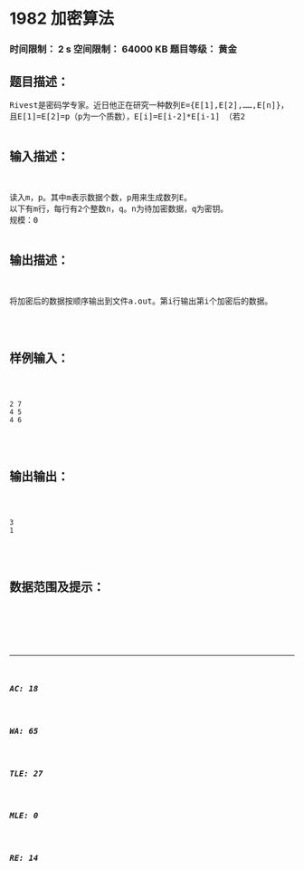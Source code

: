 # 1982 加密算法   
### 时间限制： 2 s     空间限制： 64000 KB     题目等级： 黄金  
## 题目描述：  

<pre>
Rivest是密码学专家。近日他正在研究一种数列E={E[1],E[2],……,E[n]}，  
且E[1]=E[2]=p（p为一个质数），E[i]=E[i-2]*E[i-1] （若2<i<=n）。  
例如{2,2,4,8,32,256,8192,……}就是p=2的数列。在此基础上他又设计了一种加密  
算法，该算法可以通过一个密钥q (q<p)将一个正整数n加密成另外一个正整数d，计  
算公式为：d=E[n] mod q。现在Rivest想对一组数据进行加密，但他对程序设计不太  
感兴趣，请你帮助他设计一个数据加密程序。
</pre>
  
  
## 输入描述：  

<pre>
读入m，p。其中m表示数据个数，p用来生成数列E。  
以下有m行，每行有2个整数n，q。n为待加密数据，q为密钥。  
规模：0<p,n<2^31；0<q<p；0<m<=5000。
</pre>
  
  
## 输出描述：  

<pre>
将加密后的数据按顺序输出到文件a.out。第i行输出第i个加密后的数据。
</pre>
  
  
## 样例输入：  

<pre><code>
2 7  
4 5  
4 6
</code></pre>
  
  
## 输出输出：  

<pre><code>
3  
1
</code></pre>
  
  
## 数据范围及提示：  

<pre>
</pre>
  
  
***  

##### AC: 18  
##### WA: 65  
##### TLE: 27  
##### MLE: 0  
##### RE: 14  

